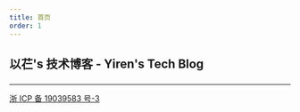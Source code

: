 ```yaml
---
title: 首页
order: 1
---
```


## 以芢's 技术博客 - Yiren's Tech Blog

###

---

[浙 ICP 备 19039583 号-3](https://beian.miit.gov.cn)
